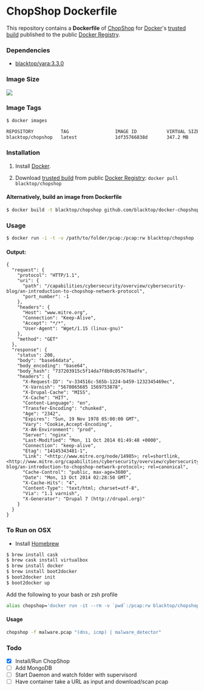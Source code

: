 ChopShop Dockerfile
==================

This repository contains a **Dockerfile** of [ChopShop](https://github.com/MITRECND/chopshop) for [Docker](https://www.docker.io/)'s [trusted build](https://index.docker.io/u/blacktop/chopshop/) published to the public [Docker Registry](https://index.docker.io/).

### Dependencies
* [blacktop/yara:3.3.0](https://registry.hub.docker.com/u/blacktop/yara/)

### Image Size
[![](https://badge.imagelayers.io/blacktop/chopshop:latest.svg)](https://imagelayers.io/?images=blacktop/chopshop:latest 'Get your own badge on imagelayers.io')

### Image Tags
```bash
$ docker images

REPOSITORY          TAG                 IMAGE ID           VIRTUAL SIZE
blacktop/chopshop   latest              1df35766838d       347.2 MB
```

### Installation

1. Install [Docker](://www.docker.io/).

2. Download [trusted build](://index.docker.io/u/blacktop/chopshop/) from public [Docker Registry](://index.docker.io/): `docker pull blacktop/chopshop`

#### Alternatively, build an image from Dockerfile
```bash
$ docker build -t blacktop/chopshop github.com/blacktop/docker-chopshop
```
### Usage
```bash
$ docker run -i -t -v /path/to/folder/pcap:/pcap:rw blacktop/chopshop -f my.pcap "http | http_extractor"
```
#### Output:
```
{
  "request": {
    "protocol": "HTTP/1.1",
    "uri": {
      "path": "/capabilities/cybersecurity/overview/cybersecurity-blog/an-introduction-to-chopshop-network-protocol",
      "port_number": -1
    },
    "headers": {
      "Host": "www.mitre.org",
      "Connection": "Keep-Alive",
      "Accept": "*/*",
      "User-Agent": "Wget/1.15 (linux-gnu)"
    },
    "method": "GET"
  },
  "response": {
    "status": 200,
    "body": "base64data",
    "body_encoding": "base64",
    "body_hash": "737203915c5f14da7f8b9c057678adfe",
    "headers": {
      "X-Request-ID": "v-334516c-565b-1224-b459-1232345469ec",
      "X-Varnish": "5670865685 1569753878",
      "X-Drupal-Cache": "MISS",
      "X-Cache": "HIT",
      "Content-Language": "en",
      "Transfer-Encoding": "chunked",
      "Age": "2342",
      "Expires": "Sun, 19 Nov 1978 05:00:00 GMT",
      "Vary": "Cookie,Accept-Encoding",
      "X-AH-Environment": "prod",
      "Server": "nginx",
      "Last-Modified": "Mon, 11 Oct 2014 01:49:48 +0000",
      "Connection": "keep-alive",
      "Etag": "14145343481-1",
      "Link": "<http://www.mitre.org/node/14985>; rel=shortlink,<http://www.mitre.org/capabilities/cybersecurity/overview/cybersecurity-blog/an-introduction-to-chopshop-network-protocol>; rel=canonical",
      "Cache-Control": "public, max-age=3600",
      "Date": "Mon, 13 Oct 2014 02:28:50 GMT",
      "X-Cache-Hits": "4",
      "Content-Type": "text/html; charset=utf-8",
      "Via": "1.1 varnish",
      "X-Generator": "Drupal 7 (http://drupal.org)"
    }
  }
}
```

### To Run on OSX
 - Install [Homebrew](http://brew.sh)

```bash
$ brew install cask
$ brew cask install virtualbox
$ brew install docker
$ brew install boot2docker
$ boot2docker init
$ boot2docker up
```
Add the following to your bash or zsh profile

```bash
alias chopshop='docker run -it --rm -v `pwd`:/pcap:rw blacktop/chopshop $@'
```
#### Usage

```bash
chopshop -f malware.pcap "(dns, icmp) | malware_detector"
```

### Todo
- [x] Install/Run ChopShop
- [ ] Add MongoDB
- [ ] Start Daemon and watch folder with supervisord
- [ ] Have container take a URL as input and download/scan pcap
